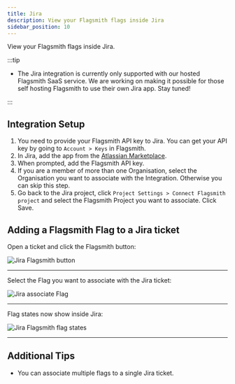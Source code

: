 ```yaml
---
title: Jira
description: View your Flagsmith flags inside Jira
sidebar_position: 10
---
```


View your Flagsmith flags inside Jira.

:::tip

- The Jira integration is currently only supported with our hosted Flagsmith SaaS service. We are working on making it
  possible for those self hosting Flagsmith to use their own Jira app. Stay tuned!

:::

## Integration Setup

1. You need to provide your Flagsmith API key to Jira. You can get your API key by going to `Account > Keys` in
   Flagsmith.
2. In Jira, add the app from the
   [Atlassian Marketplace](https://marketplace.atlassian.com/apps/1232743/flagsmith-for-jira).
3. When prompted, add the Flagsmith API key.
4. If you are a member of more than one Organisation, select the Organisation you want to associate with the
   Integration. Otherwise you can skip this step.
5. Go back to the Jira project, click `Project Settings > Connect Flagsmith project` and select the Flagsmith Project
   you want to associate. Click Save.

## Adding a Flagsmith Flag to a Jira ticket

Open a ticket and click the Flagsmith button:

![Jira Flagsmith button](/img/integrations/jira/select-flagsmith.png)

---

Select the Flag you want to associate with the Jira ticket:

![Jira associate Flag](/img/integrations/jira/associate-flag.png)

---

Flag states now show inside Jira:

![Jira Flagsmith flag states](/img/integrations/jira/flag-states.png)

---

## Additional Tips

- You can associate multiple flags to a single Jira ticket.
